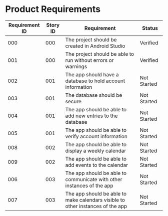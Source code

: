 # Product Requirements

| Requirement ID | Story ID | Requirement | Status |
|----------------|----------|-------------|--------|
| 000 | 000 | The project should be created in Android Studio | Verified |
| 001 | 000 | The project should be able to run without errors or warnings | Verified |
| 002 | 001 | The app should have a database to hold account information | Not Started |
| 003 | 001 | The database should be secure | Not Started |
| 004 | 001 | The app should be able to add new entries to the database | Not Started |
| 005 | 001 | The app should be able to verify account information | Not Started |
| 008 | 002 | The app should be able to display a weekly calendar | Not Started |
| 009 | 002 | The app should be able to add events to the calendar | Not Started |
| 006 | 003 | The app should be able to communicate with other instances of the app | Not Started |
| 007 | 003 | The app should be able to make calendars visible to other instances of the app | Not Started |
